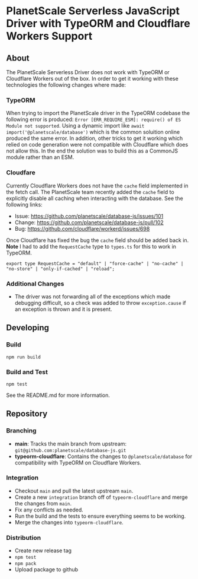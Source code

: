 # PlanetScale Serverless JavaScript Driver with TypeORM and Cloudflare Workers Support

## About

The PlanetScale Serverless Driver does not work with TypeORM or Cloudflare Workers out of the box. In order to get it working with these technologies the following changes where made:

### TypeORM 

When trying to import the PlanetScale driver in the TypeORM codebase the following error is produced: `Error [ERR_REQUIRE_ESM]: require() of ES Module not supported`. Using a dynamic import like `await import('@planetscale/database')` which is the common soluition online produced the same error. In addition, other tricks to get it working which relied on code generation were not compatible with Cloudflare which does not allow this. In the end the solution was to build this as a CommonJS module rather than an ESM.

### Cloudfare 

Currently Cloudflare Workers does not have the `cache` field implemented in the fetch call. The PlanetScale team recently added the `cache` field to explicitly disable all caching when interacting with the database. See the following links:
  
  * Issue: https://github.com/planetscale/database-js/issues/101
  * Change: https://github.com/planetscale/database-js/pull/102
  * Bug: https://github.com/cloudflare/workerd/issues/698

Once Cloudflare has fixed the bug the `cache` field should be added back in. **Note** I had to add the `RequestCache` type to `types.ts` for this to work in TypeORM.

`export type RequestCache = "default" | "force-cache" | "no-cache" | "no-store" | "only-if-cached" | "reload";`

### Additional Changes

* The driver was not forwarding all of the exceptions which made debugging difficult, so a check was added to throw `exception.cause` if an exception is thrown and it is present.

## Developing

### Build

`npm run build`

### Build and Test

`npm test`

See the README.md for more information.

## Repository

### Branching

* **main**: Tracks the main branch from upstream: `git@github.com:planetscale/database-js.git`
* **typeorm-cloudflare**: Contains the changes to `@planetscale/database` for compatibility with TypeORM on Cloudflare Workers.

### Integration

* Checkout `main` and pull the latest upstream `main`.
* Create a new `integration` branch off of `typeorm-cloudflare` and merge the changes from `main`. 
* Fix any conflicts as needed.
* Run the build and the tests to ensure everything seems to be working.
* Merge the changes into `typeorm-cloudflare`.

### Distribution

* Create new release tag
* `npm test`
* `npm pack`
* Upload package to github
